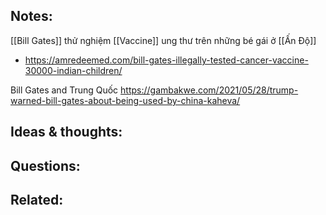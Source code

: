 
## Notes:

[[Bill Gates]] thử nghiệm [[Vaccine]] ung thư trên những bé gái ở [[Ấn Độ]]
- https://amredeemed.com/bill-gates-illegally-tested-cancer-vaccine-30000-indian-children/

Bill Gates and Trung Quốc
https://gambakwe.com/2021/05/28/trump-warned-bill-gates-about-being-used-by-china-kaheva/

## Ideas & thoughts:

## Questions:

## Related:
